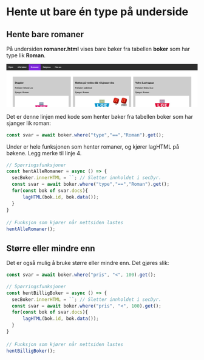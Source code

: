 # Hente ut bare én type på underside

## Hente bare romaner

På undersiden **romaner.html** vises bare bøker fra tabellen **boker** som har type lik **Roman**.

![Hente ut romaner](type-roman.png)

Det er denne linjen med kode som henter bøker fra tabellen boker som har sjanger lik roman:

```js
const svar = await boker.where("type","==","Roman").get();
```

Under er hele funksjonen som henter romaner, og kjører lagHTML på bøkene. Legg merke til linje 4.

```js
// Spørringsfunksjoner
const hentAlleRomaner = async () => {
  secBoker.innerHTML = ``; // Sletter innholdet i secDyr.
  const svar = await boker.where("type","==","Roman").get();
  for(const bok of svar.docs){
      lagHTML(bok.id, bok.data());
  }
}

// Funksjon som kjører når nettsiden lastes
hentAlleRomaner();
```

## Større eller mindre enn

Det er også mulig å bruke større eller mindre enn. Det gjøres slik:

```js
const svar = await boker.where("pris", "<", 100).get();
```

```js
// Spørringsfunksjoner
const hentBilligBoker = async () => {
  secBoker.innerHTML = ``; // Sletter innholdet i secDyr.
  const svar = await boker.where("pris", "<", 100).get();
  for(const bok of svar.docs){
      lagHTML(bok.id, bok.data());
  }
}

// Funksjon som kjører når nettsiden lastes
hentBilligBoker();
```
